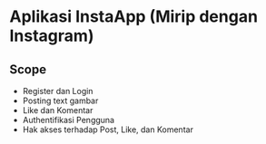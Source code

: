 # Aplikasi InstaApp (Mirip dengan Instagram)

## Scope
- Register dan Login
- Posting text gambar
- Like dan Komentar
- Authentifikasi Pengguna
- Hak akses terhadap Post, Like, dan Komentar
